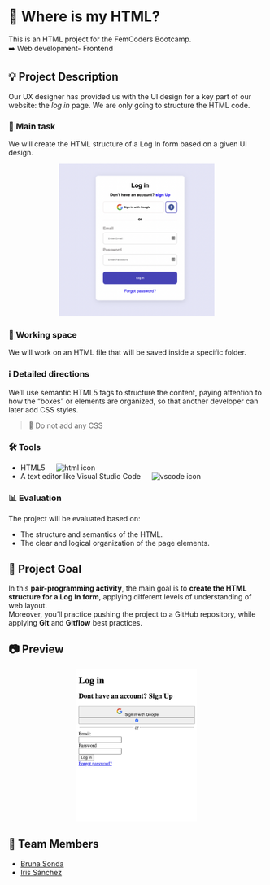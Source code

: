 # 📝 Where is my HTML?

This is an HTML project for the FemCoders Bootcamp.\
➡️ Web development- Frontend

## 💡 Project Description

Our UX designer has provided us with the UI design for a key part of our website: the *log in* page. We are only going to structure the HTML code. 

### 📌 Main task

We will create the HTML structure of a Log In form based on a given UI design.  

<p align=center><img src="./assets/html-model.png" alt="form model image" height=300></p>

### 📂 Working space

We will work on an HTML file that will be saved inside a specific folder.

### ℹ️ Detailed directions

We’ll use semantic HTML5 tags to structure the content, paying attention to how the “boxes” or elements are organized, so that another developer can later add CSS styles.
>🚫 Do not add any CSS

### 🛠️ Tools

- HTML5 &emsp; <img alt="html icon" src="https://img.shields.io/badge/HTML5-E34F26?style=for-the-badge&logo=html5&logoColor=white"> 
- A text editor like Visual Studio Code &emsp; <img alt="vscode icon" src="https://img.shields.io/badge/VSCode-0078D4?style=for-the-badge&logo=visual%20studio%20code&logoColor=white">

### 📊 Evaluation

The project will be evaluated based on:

- The structure and semantics of the HTML.
- The clear and logical organization of the page elements.


## 🎯 Project Goal

In this **pair-programming activity**, the main goal is to **create the HTML structure for a Log In form**, applying different levels of understanding of web layout.  
Moreover, you’ll practice pushing the project to a GitHub repository, while applying **Git** and **Gitflow** best practices.

## 📷 Preview

<p align=center><img src="./assets/preview-proyecto-html.png" alt="preview image" height=300></p>

## 🤝  Team Members

- [Bruna Sonda](https://github.com/brunasonda)  
- [Iris Sánchez](https://github.com/isanort)